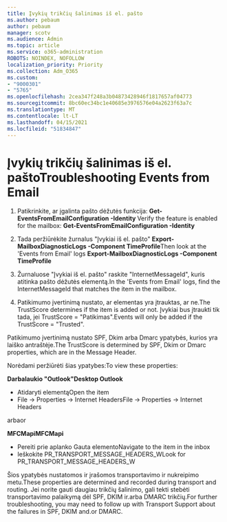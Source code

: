 ```yaml
---
title: Įvykių trikčių šalinimas iš el. pašto
ms.author: pebaum
author: pebaum
manager: scotv
ms.audience: Admin
ms.topic: article
ms.service: o365-administration
ROBOTS: NOINDEX, NOFOLLOW
localization_priority: Priority
ms.collection: Adm_O365
ms.custom:
- "9000301"
- "5765"
ms.openlocfilehash: 2cea347f248a3b04873428946f1817657af04773
ms.sourcegitcommit: 8bc60ec34bc1e40685e3976576e04a2623f63a7c
ms.translationtype: MT
ms.contentlocale: lt-LT
ms.lasthandoff: 04/15/2021
ms.locfileid: "51834847"
---
```

# <a name="troubleshooting-events-from-email"></a><span data-ttu-id="a5492-102">Įvykių trikčių šalinimas iš el. pašto</span><span class="sxs-lookup"><span data-stu-id="a5492-102">Troubleshooting Events from Email</span></span>

1. <span data-ttu-id="a5492-103">Patikrinkite, ar įgalinta pašto dėžutės funkcija: **Get-EventsFromEmailConfiguration -Identity <mailbox>**</span><span class="sxs-lookup"><span data-stu-id="a5492-103">Verify the feature is enabled for the mailbox: **Get-EventsFromEmailConfiguration -Identity <mailbox>**</span></span>

2. <span data-ttu-id="a5492-104">Tada peržiūrėkite žurnalus "Įvykiai iš el. pašto" **Export-MailboxDiagnosticLogs <mailbox> -Component TimeProfile**</span><span class="sxs-lookup"><span data-stu-id="a5492-104">Then look at the 'Events from Email' logs **Export-MailboxDiagnosticLogs <mailbox> -Component TimeProfile**</span></span>

3. <span data-ttu-id="a5492-105">Žurnaluose "Įvykiai iš el. pašto" raskite "InternetMessageId", kuris atitinka pašto dėžutės elementą.</span><span class="sxs-lookup"><span data-stu-id="a5492-105">In the 'Events from Email' logs, find the InternetMessageId that matches the item in the mailbox.</span></span>  

4. <span data-ttu-id="a5492-106">Patikimumo įvertinimą nustato, ar elementas yra įtrauktas, ar ne.</span><span class="sxs-lookup"><span data-stu-id="a5492-106">The TrustScore determines if the item is added or not.</span></span> <span data-ttu-id="a5492-107">Įvykiai bus įtraukti tik tada, jei TrustScore = "Patikimas".</span><span class="sxs-lookup"><span data-stu-id="a5492-107">Events will only be added if the TrustScore = "Trusted".</span></span>

<span data-ttu-id="a5492-108">Patikimumo įvertinimą nustato SPF, Dkim arba Dmarc ypatybės, kurios yra laiško antraštėje.</span><span class="sxs-lookup"><span data-stu-id="a5492-108">The TrustScore is determined by SPF, Dkim or Dmarc properties, which are in the Message Header.</span></span>

<span data-ttu-id="a5492-109">Norėdami peržiūrėti šias ypatybes:</span><span class="sxs-lookup"><span data-stu-id="a5492-109">To view these properties:</span></span>

<span data-ttu-id="a5492-110">**Darbalaukio "Outlook"**</span><span class="sxs-lookup"><span data-stu-id="a5492-110">**Desktop Outlook**</span></span>

- <span data-ttu-id="a5492-111">Atidaryti elementą</span><span class="sxs-lookup"><span data-stu-id="a5492-111">Open the item</span></span>
- <span data-ttu-id="a5492-112">File -> Properties -> Internet Headers</span><span class="sxs-lookup"><span data-stu-id="a5492-112">File -> Properties -> Internet Headers</span></span>

<span data-ttu-id="a5492-113">arba</span><span class="sxs-lookup"><span data-stu-id="a5492-113">or</span></span>

<span data-ttu-id="a5492-114">**MFCMapi**</span><span class="sxs-lookup"><span data-stu-id="a5492-114">**MFCMapi**</span></span>

- <span data-ttu-id="a5492-115">Pereiti prie aplanko Gauta elemento</span><span class="sxs-lookup"><span data-stu-id="a5492-115">Navigate to the item in the inbox</span></span>
- <span data-ttu-id="a5492-116">Ieškokite PR_TRANSPORT_MESSAGE_HEADERS_W</span><span class="sxs-lookup"><span data-stu-id="a5492-116">Look for PR_TRANSPORT_MESSAGE_HEADERS_W</span></span>

<span data-ttu-id="a5492-117">Šios ypatybės nustatomos ir įrašomos transportavimo ir nukreipimo metu.</span><span class="sxs-lookup"><span data-stu-id="a5492-117">These properties are determined and recorded during transport and routing.</span></span> <span data-ttu-id="a5492-118">Jei norite gauti daugiau trikčių šalinimo, gali tekti stebėti transportavimo palaikymą dėl SPF, DKIM ir.arba DMARC trikčių.</span><span class="sxs-lookup"><span data-stu-id="a5492-118">For further troubleshooting, you may need to follow up with Transport Support about the failures in  SPF, DKIM and.or DMARC.</span></span>